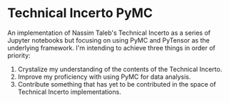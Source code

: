 # Technical Incerto PyMC

An implementation of Nassim Taleb's Technical Incerto as a series of Jupyter notebooks but focusing on using PyMC and PyTensor as the underlying framework. I'm intending to achieve three things in order of priority:

1. Crystalize my understanding of the contents of the Technical Incerto.
2. Improve my proficiency with using PyMC for data analysis.
3. Contribute something that has yet to be contributed in the space of Technical Incerto implementations.
